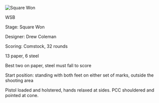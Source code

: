 ![Square Won](https://github.com/bagellord/USPSA-Stages/blob/master/26-30%20rounds/Smell%20Ya%20Later%20-%2030%20rounds%20-%20Comstock/Smell%20Ya%20Later.PNG)

WSB

Stage: Square Won

Designer: Drew Coleman

Scoring: Comstock, 32 rounds

13 paper, 6 steel

Best two on paper, steel must fall to score

Start position: standing with both feet on either set of marks, outside the shooting area

Pistol loaded and holstered, hands relaxed at sides. PCC shouldered and pointed at cone.
